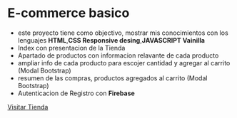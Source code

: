 # E-commerce basico

- este proyecto tiene como objectivo, mostrar mis conocimientos con los lenguajes
**HTML**,**CSS Responsive desing**,**JAVASCRIPT Vainilla**
- Index con presentacion de la Tienda 
- Apartado de productos con informacion relavante de cada producto
- ampliar info de cada producto para escojer cantidad y agregar al carrito (Modal Bootstrap)
- resumen de las compras, productos agregados al carrito (Modal Bootstrap)
- Autenticacion de Registro con **Firebase**

[Visitar Tienda](https://nicolasbetancurpavas.github.io/E-commerce/public/index.html)

